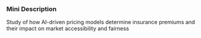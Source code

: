 ### Mini Description

Study of how AI-driven pricing models determine insurance premiums and their impact on market accessibility and fairness
